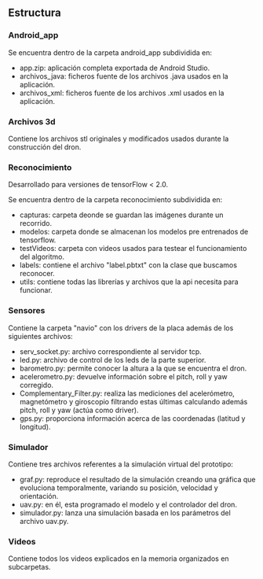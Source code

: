 ## Estructura
### Android_app
Se encuentra dentro de la carpeta android_app subdividida en:
  - app.zip: aplicación completa exportada de Android Studio.
  - archivos_java: ficheros fuente de los archivos .java usados en la aplicación.
  - archivos_xml: ficheros fuente de los archivos .xml usados en la aplicación.
### Archivos 3d
Contiene los archivos stl originales y modificados usados durante la construcción del dron.

### Reconocimiento
Desarrollado para versiones de tensorFlow < 2.0.

Se encuentra dentro de la carpeta reconocimiento subdividida en:
  - capturas: carpeta deonde se guardan las imágenes durante un recorrido.
  - modelos: carpeta donde se almacenan los modelos pre entrenados de tensorflow.
  - testVideos: carpeta con videos usados para testear el funcionamiento del algoritmo.
  - labels: contiene el archivo "label.pbtxt" con la clase que buscamos reconocer.
  - utils: contiene todas las librerías y archivos que la api necesita para funcionar.
### Sensores
Contiene la carpeta "navio" con los drivers de la placa además de los siguientes archivos:
  - serv_socket.py: archivo correspondiente al servidor tcp.
  - led.py: archivo de control de los leds de la parte superior.
  - barometro.py: permite conocer la altura a la que se encuentra el dron.
  - acelerometro.py: devuelve información sobre el pitch, roll y yaw corregido.
  - Complementary_Filter.py: realiza las mediciones del acelerómetro, magnetómetro y giroscopio filtrando estas últimas
    calculando además pitch, roll y yaw (actúa como driver).
  - gps.py: proporciona información acerca de las coordenadas (latitud y longitud).

### Simulador
Contiene tres archivos referentes a la simulación virtual del prototipo:
 - graf.py: reproduce el resultado de la simulación creando una gráfica que evoluciona temporalmente, variando su posición, velocidad y orientación.
 - uav.py: en él, esta programado el modelo y el controlador del dron.
 - simulador.py: lanza una simulación basada en los parámetros del archivo uav.py.
 
 ### Videos
 Contiene todos los videos explicados en la memoria organizados en subcarpetas.
